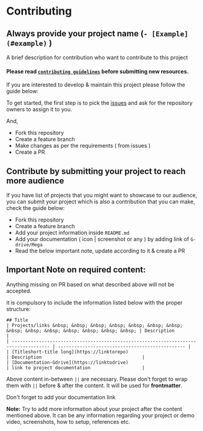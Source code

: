 
# Contributing 
## Always provide your project name (`- [Example](#example)` )

A brief description for contribution who want to contribute to this project


#### Please read [`contributing guidelines`](./Contributing.md) before submitting new resources.

If you are interested to develop & maintain this project please follow the guide below:

To get started, the first step is to pick the [issues](https://github.com/codednepal/Sem_end/issues) and ask for the repository owners to assign it to you.

And,

- Fork this repository
- Create a feature branch
- Make changes as per the requirements ( from issues )
- Create a PR

## Contribute by submitting your project to reach more audience

If you have list of projects that you might want to showcase to our audience, you can submit your project which is also a contribution that you can make, check the guide below:

- Fork this repository
- Create a feature branch
- Add your project information inside `README.md` 
- Add your documentation ( icon | screenshot or any ) by adding link of `G-drive/Mega`
- Read the below important note, update according to it & create a PR

## Important Note on required content:

Anything missing on PR based on what described above will not be accepted.

 it is compulsory to include the information listed below with the proper structure:

```mdx
## Title
| Projects/links &nbsp; &nbsp; &nbsp; &nbsp; &nbsp; &nbsp; &nbsp; &nbsp; &nbsp; &nbsp; &nbsp; &nbsp; &nbsp; &nbsp; | Description         |
| ------------------------------------------------------------------------------------ | ----------------------------------------------- |
| [Titleshort-title long](https://linktorepo)                                          | Description                                     |
| [Documentation-Gdrive](https://linktodrive)                                          | link to project documentation                   |

```

Above content in-between `||` are necessary. Please don't forget to wrap them with `||` before & after the content. It will be used for **frontmatter**.

Don't forget to add your documentation link

**Note:** Try to add more information about your project after the content mentioned above. It can be any information regarding your project or demo video, screenshots, how to setup, references etc.

